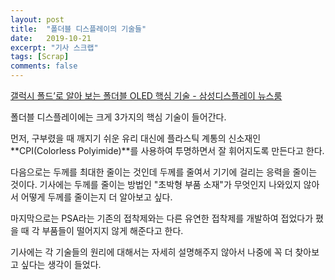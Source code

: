 ```yaml
---
layout: post
title:  "폴더블 디스플레이의 기술들"
date:   2019-10-21
excerpt: "기사 스크랩"
tags: [Scrap]
comments: false
---
```


[갤럭시 폴드’로 알아 보는 폴더블 OLED 핵심 기술 - 삼성디스플레이 뉴스룸](http://news.samsungdisplay.com/20953)

폴더블 디스플레이에는 크게 3가지의 핵심 기술이 들어간다.

먼저, 구부렸을 때 깨지기 쉬운 유리 대신에 플라스틱 계통의 신소재인 **CPI(Colorless Polyimide)**를 사용하여 투명하면서 잘 휘어지도록 만든다고 한다.

다음으로는 두께를 최대한 줄이는 것인데 두께를 줄여서 기기에 걸리는 응력을 줄이는 것이다. 기사에는 두께를 줄이는 방법인 "초박형 부품 소재"가 무엇인지 나와있지 않아서  어떻게 두께를 줄이는지 더 알아보고 싶다.

마지막으로는 PSA라는 기존의 접착제와는 다른 유연한 접착제를 개발하여 접었다가 폈을 때 각 부품들이 떨어지지 않게 해준다고 한다.




기사에는 각 기술들의 원리에 대해서는 자세히 설명해주지 않아서 나중에 꼭 더 찾아보고 싶다는 생각이 들었다.